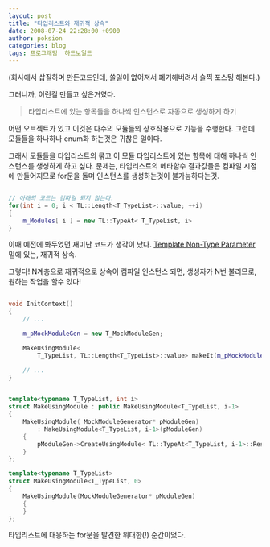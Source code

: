 ```yaml
---
layout: post
title: "타입리스트와 재귀적 상속"
date: 2008-07-24 22:28:00 +0900
author: poksion
categories: blog
tags: 프로그래밍  하드보일드
---
```


(회사에서 삽질하며 만든코드인데, 쓸일이 없어져서 폐기해버려서 슬쩍 포스팅 해본다.)

그러니까, 이런걸 만들고 싶은거였다.

> 타입리스트에 있는 항목들을 하나씩 인스턴스로 자동으로 생성하게 하기

어떤 오브젝트가 있고 이것은 다수의 모듈들의 상호작용으로 기능을 수행한다. 그런데 모듈들을 하나하나 enum화 하는것은 귀찮은 일이다.

그래서 모듈들을 타입리스트의 묶고 이 모듈 타입리스트에 있는 항목에 대해 하나씩 인스턴스를 생성하게 하고 싶다. 문제는, 타입리스트의 메타함수 결과값들은 컴파일 시점에 만들어지므로 for문을 돌며 인스턴스를 생성하는것이 불가능하다는것.

```cpp

// 아래의 코드는 컴파일 되지 않는다.
for(int i = 0; i < TL::Length<T_TypeList>::value; ++i)
{
    m_Modules[ i ] = new TL::TypeAt< T_TypeList, i>
}

```

이때 예전에 봐두었던 재미난 코드가 생각이 났다.
[Template Non-Type Parameter](/blog/2007/08/09/template-nontype-parameter.html) 밑에 있는, 재귀적 상속.

그렇다! N계층으로 재귀적으로 상속이 컴파일 인스턴스 되면,  생성자가 N번 불리므로, 원하는 작업을 할수 있다!

```cpp

void InitContext()
{
    // ...

    m_pMockModuleGen = new T_MockModuleGen;

    MakeUsingModule<
        T_TypeList, TL::Length<T_TypeList>::value> makeIt(m_pMockModuleGen);

    // ...
}

```

```cpp

template<typename T_TypeList, int i>
struct MakeUsingModule : public MakeUsingModule<T_TypeList, i-1>
{
    MakeUsingModule( MockModuleGenerator* pModuleGen)
        : MakeUsingModule<T_TypeList, i-1>(pModuleGen)
    {
        pModuleGen->CreateUsingModule< TL::TypeAt<T_TypeList, i-1>::Result >();
    }
};

template<typename T_TypeList>
struct MakeUsingModule<T_TypeList, 0>
{
    MakeUsingModule(MockModuleGenerator* pModuleGen)
    {
    }
};

```

타입리스트에 대응하는 for문을 발견한 위대한(!) 순간이었다.

